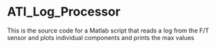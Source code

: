 # ATI_Log_Processor
This is the source code for a Matlab script that reads a log from the F/T sensor and plots individual components and prints the max values
